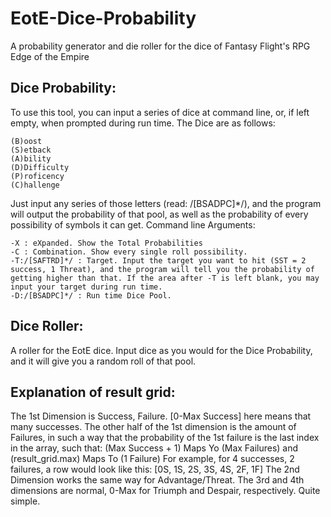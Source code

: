 EotE-Dice-Probability
=====================

A probability generator and die roller for the dice of Fantasy Flight's RPG Edge of the Empire

Dice Probability:
-----------------
  To use this tool, you can input a series of dice at command line, or, if left empty, when prompted during run time. 
  The Dice are as follows:

    (B)oost
    (S)etback
    (A)bility
    (D)Difficulty
    (P)roficency
    (C)hallenge

Just input any series of those letters (read: /[BSADPC]*/), and the program will output the probability of that pool, as well as the probability of every possibility of symbols it can get.
Command line Arguments:

    -X : eXpanded. Show the Total Probabilities
    -C : Combination. Show every single roll possibility.
    -T:/[SAFTRD]*/ : Target. Input the target you want to hit (SST = 2 success, 1 Threat), and the program will tell you the probability of getting higher than that. If the area after -T is left blank, you may input your target during run time.
    -D:/[BSADPC]*/ : Run time Dice Pool.

Dice Roller:
------------
  A roller for the EotE dice. Input dice as you would for the Dice Probability, and it will give you a random roll of that pool.
  
Explanation of result grid:
---------------------------
 The 1st Dimension is Success, Failure. [0-Max Success] here means that many successes.
 The other half of the 1st dimension is the amount of Failures, in such a way that the probability of the 1st failure is the last index in the array, such that: (Max Success + 1) Maps Yo (Max Failures) and (result_grid.max) Maps To (1 Failure)
 For example, for 4 successes, 2 failures, a row would look like this: [0S, 1S, 2S, 3S, 4S, 2F, 1F]
 The 2nd Dimension works the same way for Advantage/Threat.
 The 3rd and 4th dimensions are normal, 0-Max for Triumph and Despair, respectively.
 Quite simple.
